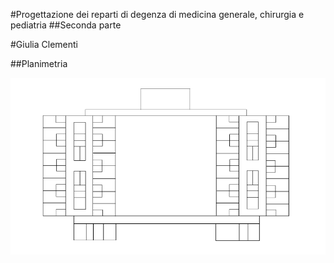 #Progettazione dei reparti di degenza di medicina generale, chirurgia e pediatria
##Seconda parte

#Giulia Clementi

##Planimetria

![Alt text](img/ward.png)



